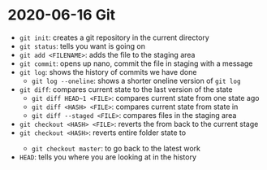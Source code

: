 # 2020-06-16 Git

- `git init`: creates a git repository in the current directory
- `git status`: tells you want is going on
- `git add <FILENAME>`: adds the file to the staging area
- `git commit`: opens up nano, commit the file in staging with a message
- `git log`: shows the history of commits we have done 
	- `git log --oneline`: shows a shorter oneline version of `git log`
- `git diff`: compares current state to the last version of the state
	- `git diff HEAD~1 <FILE>`: compares current state from one state ago
	- `git diff <HASH> <FILE>`: compares current state from state in <HASH>
	- `git diff --staged <FILE>`: compares files in the staging area  
- `git checkout <HASH> <FILE>`: reverts the <FILE> from <HASH> back to the current stage
- `git checkout <HASH>`: reverts entire folder state to <HASH>
	- `git checkout master`: to go back to the latest work
- `HEAD`: tells you where you are looking at in the history

 

